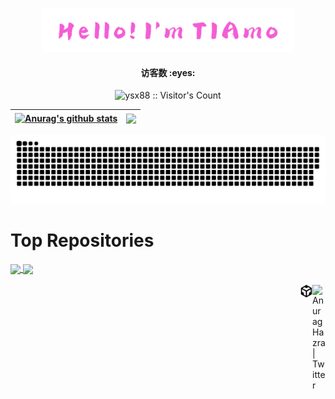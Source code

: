 <p align="center"><a href="https://github.com/ysx88"><img width="80%" alt="Hello, I'm TIAmo" src="./assets/TIAmo.png" /></a></p>

<h4 align="center">访客数 :eyes:</h4>
<p align="center"><img src="https://profile-counter.glitch.me/ysx88/count.svg" alt="ysx88 :: Visitor's Count" /></a></p>

| <a href="https://github.com/ysx88"><img align="center" src="https://github-readme-stats.vercel.app/api?username=anuraghazra&show_icons=true&include_all_commits=true&theme=buefy&hide_border=true" alt="Anurag's github stats" /></a> | <a href="https://github.com/ysx88"><img align="center" src="https://github-readme-stats.vercel.app/api/top-langs/?username=anuraghazra&layout=compact&theme=buefy&hide_border=true" /></a> |
| ------------- | ------------- |

![](https://raw.githubusercontent.com/ysx88/ysx88/main/assets/github-snake.svg)
# Top Repositories

<a href="https://github.com/ysx88/OpenWrt">
  <img align="center" src="https://github-readme-stats.vercel.app/api/pin/?username=ysx88&repo=OpenWrt&theme=buefy" />
</a>
<a href="https://github.com/ysx88/compile-kernel">
  <img align="center" src="https://github-readme-stats.vercel.app/api/pin/?username=ysx88&repo=compile-kernel&theme=buefy" />
</a>

<br />
<br />

<a href="https://github.com/ysx88">
  <img align="right" alt="Anurag Hazra | Twitter" width="21px" src="https://raw.githubusercontent.com/anuraghazra/anuraghazra/master/assets/twitter.svg" />
</a>
<a href="https://github.com/ysx88">
  <img align="right" alt="Anurag Hazra | CodeSandbox" width="20px" src="https://raw.githubusercontent.com/anuraghazra/anuraghazra/master/assets/codesandbox.svg" />
</a>
